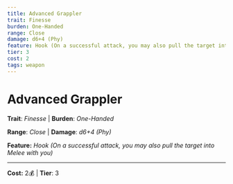 ```yaml
---
title: Advanced Grappler
trait: Finesse
burden: One-Handed
range: Close
damage: d6+4 (Phy)
feature: Hook (On a successful attack, you may also pull the target into Melee with you)
tier: 3
cost: 2
tags: weapon
---
```

# Advanced Grappler

**Trait**: _Finesse_ | **Burden**: _One-Handed_

**Range**: _Close_ | **Damage**: _d6+4 (Phy)_

**Feature:** _Hook (On a successful attack, you may also pull the target into Melee with you)_

___
**Cost:** 2💰 | **Tier**: 3
